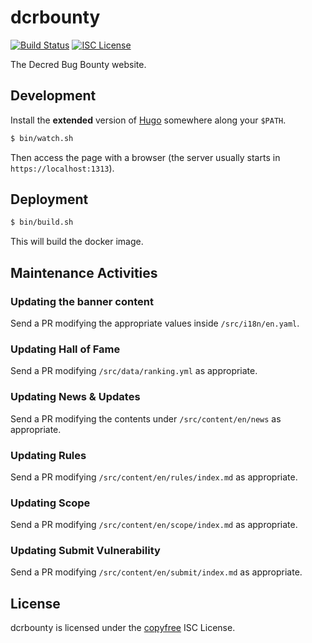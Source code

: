 dcrbounty
=========

[![Build Status](https://travis-ci.org/decred/dcrbounty.png?branch=master)](https://travis-ci.org/decred/dcrbounty)
[![ISC License](http://img.shields.io/badge/license-ISC-blue.svg)](http://copyfree.org)

The Decred Bug Bounty website.

## Development

Install the **extended** version of [Hugo](https://gohugo.io/) somewhere along your `$PATH`.

```bash
$ bin/watch.sh
```

Then access the page with a browser (the server usually starts in `https://localhost:1313`).

## Deployment

```bash
$ bin/build.sh
```
This will build the docker image.

## Maintenance Activities

### Updating the banner content

Send a PR modifying the appropriate values inside `/src/i18n/en.yaml`.

### Updating Hall of Fame

Send a PR modifying `/src/data/ranking.yml` as appropriate.

### Updating News & Updates

Send a PR modifying the contents under `/src/content/en/news` as appropriate.

### Updating Rules

Send a PR modifying `/src/content/en/rules/index.md` as appropriate.

### Updating Scope

Send a PR modifying `/src/content/en/scope/index.md` as appropriate.

### Updating Submit Vulnerability

Send a PR modifying `/src/content/en/submit/index.md` as appropriate.

## License

dcrbounty is licensed under the [copyfree](http://copyfree.org) ISC License.

